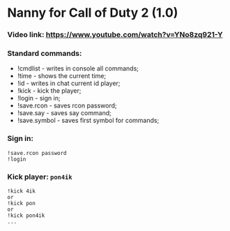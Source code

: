 # Nanny for Call of Duty 2 (1.0)
### Video link: **https://www.youtube.com/watch?v=YNo8zq921-Y**

### Standard commands:
- !cmdlist - writes in console all commands;
- !time - shows the current time;
- !id - writes in chat current id player;
- !kick - kick the player;
- !login - sign in;
- !save.rcon - saves rcon password;
- !save.say - saves say command;
- !save.symbol - saves first symbol for commands;

### Sign in:
```
!save.rcon password
!login
```
### Kick player: `pon4ik`
```
!kick 4ik 
or
!kick pon
or 
!kick pon4ik
...
```
